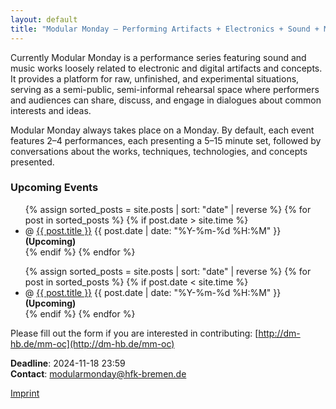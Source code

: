 ```yaml
---
layout: default
title: "Modular Monday — Performing Artifacts + Electronics + Sound + Music"
---
```


Currently Modular Monday is a performance series featuring sound and music works loosely related to electronic and digital artifacts and concepts. It provides a platform for raw, unfinished, and experimental situations, serving as a semi-public, semi-informal rehearsal space where performers and audiences can share, discuss, and engage in dialogues about common interests and ideas.

Modular Monday always takes place on a Monday. By default, each event features 2–4 performances, each presenting a 5–15 minute set, followed by conversations about the works, techniques, technologies, and concepts presented.

### Upcoming Events

<ul>
{% assign sorted_posts = site.posts | sort: "date" | reverse %}
{% for post in sorted_posts %}
  {% if post.date > site.time %}
    <li>@ <a href="{{ post.url | relative_url }}">{{ post.title }}</a> {{ post.date | date: "%Y-%m-%d %H:%M" }} <strong>(Upcoming)</strong></li>
  {% endif %}
{% endfor %}
</ul>

<ul>
{% assign sorted_posts = site.posts | sort: "date" | reverse %}
{% for post in sorted_posts %}
  {% if post.date < site.time %}
    <li>@ <a href="{{ post.url | relative_url }}">{{ post.title }}</a> {{ post.date | date: "%Y-%m-%d %H:%M" }} <strong>(Upcoming)</strong></li>
  {% endif %}
{% endfor %}
</ul>

Please fill out the form if you are interested in contributing: [http://dm-hb.de/mm-oc](http://dm-hb.de/mm-oc)

**Deadline**: 2024-11-18 23:59  
**Contact**: [modularmonday@hfk-bremen.de](mailto:modularmonday@hfk-bremen.de)

[Imprint](./imprint)
